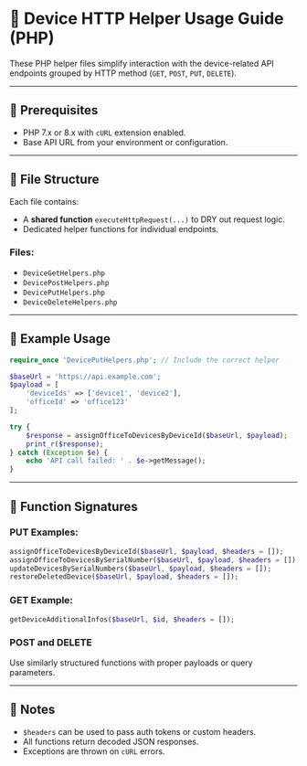 # 📘 Device HTTP Helper Usage Guide (PHP)

These PHP helper files simplify interaction with the device-related API endpoints grouped by HTTP method (`GET`, `POST`, `PUT`, `DELETE`).

---

## 🔧 Prerequisites

- PHP 7.x or 8.x with `cURL` extension enabled.
- Base API URL from your environment or configuration.

---

## 📂 File Structure

Each file contains:
- A **shared function** `executeHttpRequest(...)` to DRY out request logic.
- Dedicated helper functions for individual endpoints.

### Files:
- `DeviceGetHelpers.php`
- `DevicePostHelpers.php`
- `DevicePutHelpers.php`
- `DeviceDeleteHelpers.php`

---

## 🧪 Example Usage

```php
require_once 'DevicePutHelpers.php'; // Include the correct helper

$baseUrl = 'https://api.example.com';
$payload = [
    'deviceIds' => ['device1', 'device2'],
    'officeId' => 'office123'
];

try {
    $response = assignOfficeToDevicesByDeviceId($baseUrl, $payload);
    print_r($response);
} catch (Exception $e) {
    echo 'API call failed: ' . $e->getMessage();
}
```

---

## 🧩 Function Signatures

### PUT Examples:
```php
assignOfficeToDevicesByDeviceId($baseUrl, $payload, $headers = []);
assignOfficeToDevicesBySerialNumber($baseUrl, $payload, $headers = []);
updateDevicesBySerialNumbers($baseUrl, $payload, $headers = []);
restoreDeletedDevice($baseUrl, $payload, $headers = []);
```

### GET Example:
```php
getDeviceAdditionalInfos($baseUrl, $id, $headers = []);
```

### POST and DELETE
Use similarly structured functions with proper payloads or query parameters.

---

## 📌 Notes

- `$headers` can be used to pass auth tokens or custom headers.
- All functions return decoded JSON responses.
- Exceptions are thrown on `cURL` errors.

